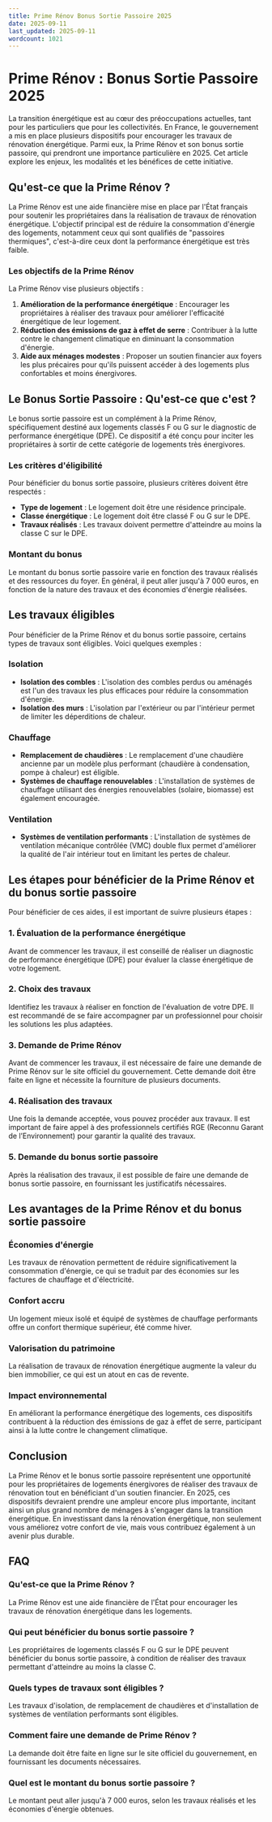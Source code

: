 ```yaml
---
title: Prime Rénov Bonus Sortie Passoire 2025
date: 2025-09-11
last_updated: 2025-09-11
wordcount: 1021
---
```


# Prime Rénov : Bonus Sortie Passoire 2025

La transition énergétique est au cœur des préoccupations actuelles, tant pour les particuliers que pour les collectivités. En France, le gouvernement a mis en place plusieurs dispositifs pour encourager les travaux de rénovation énergétique. Parmi eux, la Prime Rénov et son bonus sortie passoire, qui prendront une importance particulière en 2025. Cet article explore les enjeux, les modalités et les bénéfices de cette initiative.

## Qu'est-ce que la Prime Rénov ?

La Prime Rénov est une aide financière mise en place par l'État français pour soutenir les propriétaires dans la réalisation de travaux de rénovation énergétique. L'objectif principal est de réduire la consommation d'énergie des logements, notamment ceux qui sont qualifiés de "passoires thermiques", c'est-à-dire ceux dont la performance énergétique est très faible.

### Les objectifs de la Prime Rénov

La Prime Rénov vise plusieurs objectifs :

1. **Amélioration de la performance énergétique** : Encourager les propriétaires à réaliser des travaux pour améliorer l'efficacité énergétique de leur logement.
2. **Réduction des émissions de gaz à effet de serre** : Contribuer à la lutte contre le changement climatique en diminuant la consommation d'énergie.
3. **Aide aux ménages modestes** : Proposer un soutien financier aux foyers les plus précaires pour qu'ils puissent accéder à des logements plus confortables et moins énergivores.

## Le Bonus Sortie Passoire : Qu'est-ce que c'est ?

Le bonus sortie passoire est un complément à la Prime Rénov, spécifiquement destiné aux logements classés F ou G sur le diagnostic de performance énergétique (DPE). Ce dispositif a été conçu pour inciter les propriétaires à sortir de cette catégorie de logements très énergivores.

### Les critères d'éligibilité

Pour bénéficier du bonus sortie passoire, plusieurs critères doivent être respectés :

- **Type de logement** : Le logement doit être une résidence principale.
- **Classe énergétique** : Le logement doit être classé F ou G sur le DPE.
- **Travaux réalisés** : Les travaux doivent permettre d'atteindre au moins la classe C sur le DPE.

### Montant du bonus

Le montant du bonus sortie passoire varie en fonction des travaux réalisés et des ressources du foyer. En général, il peut aller jusqu'à 7 000 euros, en fonction de la nature des travaux et des économies d'énergie réalisées.

## Les travaux éligibles

Pour bénéficier de la Prime Rénov et du bonus sortie passoire, certains types de travaux sont éligibles. Voici quelques exemples :

### Isolation

- **Isolation des combles** : L'isolation des combles perdus ou aménagés est l'un des travaux les plus efficaces pour réduire la consommation d'énergie.
- **Isolation des murs** : L'isolation par l'extérieur ou par l'intérieur permet de limiter les déperditions de chaleur.

### Chauffage

- **Remplacement de chaudières** : Le remplacement d'une chaudière ancienne par un modèle plus performant (chaudière à condensation, pompe à chaleur) est éligible.
- **Systèmes de chauffage renouvelables** : L'installation de systèmes de chauffage utilisant des énergies renouvelables (solaire, biomasse) est également encouragée.

### Ventilation

- **Systèmes de ventilation performants** : L'installation de systèmes de ventilation mécanique contrôlée (VMC) double flux permet d'améliorer la qualité de l'air intérieur tout en limitant les pertes de chaleur.

## Les étapes pour bénéficier de la Prime Rénov et du bonus sortie passoire

Pour bénéficier de ces aides, il est important de suivre plusieurs étapes :

### 1. Évaluation de la performance énergétique

Avant de commencer les travaux, il est conseillé de réaliser un diagnostic de performance énergétique (DPE) pour évaluer la classe énergétique de votre logement.

### 2. Choix des travaux

Identifiez les travaux à réaliser en fonction de l'évaluation de votre DPE. Il est recommandé de se faire accompagner par un professionnel pour choisir les solutions les plus adaptées.

### 3. Demande de Prime Rénov

Avant de commencer les travaux, il est nécessaire de faire une demande de Prime Rénov sur le site officiel du gouvernement. Cette demande doit être faite en ligne et nécessite la fourniture de plusieurs documents.

### 4. Réalisation des travaux

Une fois la demande acceptée, vous pouvez procéder aux travaux. Il est important de faire appel à des professionnels certifiés RGE (Reconnu Garant de l’Environnement) pour garantir la qualité des travaux.

### 5. Demande du bonus sortie passoire

Après la réalisation des travaux, il est possible de faire une demande de bonus sortie passoire, en fournissant les justificatifs nécessaires.

## Les avantages de la Prime Rénov et du bonus sortie passoire

### Économies d'énergie

Les travaux de rénovation permettent de réduire significativement la consommation d'énergie, ce qui se traduit par des économies sur les factures de chauffage et d'électricité.

### Confort accru

Un logement mieux isolé et équipé de systèmes de chauffage performants offre un confort thermique supérieur, été comme hiver.

### Valorisation du patrimoine

La réalisation de travaux de rénovation énergétique augmente la valeur du bien immobilier, ce qui est un atout en cas de revente.

### Impact environnemental

En améliorant la performance énergétique des logements, ces dispositifs contribuent à la réduction des émissions de gaz à effet de serre, participant ainsi à la lutte contre le changement climatique.

## Conclusion

La Prime Rénov et le bonus sortie passoire représentent une opportunité pour les propriétaires de logements énergivores de réaliser des travaux de rénovation tout en bénéficiant d'un soutien financier. En 2025, ces dispositifs devraient prendre une ampleur encore plus importante, incitant ainsi un plus grand nombre de ménages à s'engager dans la transition énergétique. En investissant dans la rénovation énergétique, non seulement vous améliorez votre confort de vie, mais vous contribuez également à un avenir plus durable.

## FAQ

### Qu'est-ce que la Prime Rénov ?

La Prime Rénov est une aide financière de l'État pour encourager les travaux de rénovation énergétique dans les logements.

### Qui peut bénéficier du bonus sortie passoire ?

Les propriétaires de logements classés F ou G sur le DPE peuvent bénéficier du bonus sortie passoire, à condition de réaliser des travaux permettant d'atteindre au moins la classe C.

### Quels types de travaux sont éligibles ?

Les travaux d'isolation, de remplacement de chaudières et d'installation de systèmes de ventilation performants sont éligibles.

### Comment faire une demande de Prime Rénov ?

La demande doit être faite en ligne sur le site officiel du gouvernement, en fournissant les documents nécessaires.

### Quel est le montant du bonus sortie passoire ?

Le montant peut aller jusqu'à 7 000 euros, selon les travaux réalisés et les économies d'énergie obtenues.